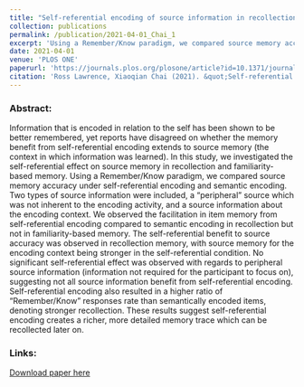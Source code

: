 ```yaml
---
title: "Self-referential encoding of source information in recollection memory"
collection: publications
permalink: /publication/2021-04-01_Chai_1
excerpt: 'Using a Remember/Know paradigm, we compared source memory accuracy under self-referential encoding and semantic encoding.'
date: 2021-04-01
venue: 'PLOS ONE'
paperurl: 'https://journals.plos.org/plosone/article?id=10.1371/journal.pone.0248044'
citation: 'Ross Lawrence, Xiaoqian Chai (2021). &quot;Self-referential encoding of source information in recollection memory.&quot; <i>PLOS ONE</i>. 16(4).'
---
```


### Abstract:
Information that is encoded in relation to the self has been shown to be better remembered, yet reports have disagreed on whether the memory benefit from self-referential encoding extends to source memory (the context in which information was learned). In this study, we investigated the self-referential effect on source memory in recollection and familiarity-based memory. Using a Remember/Know paradigm, we compared source memory accuracy under self-referential encoding and semantic encoding. Two types of source information were included, a “peripheral” source which was not inherent to the encoding activity, and a source information about the encoding context. We observed the facilitation in item memory from self-referential encoding compared to semantic encoding in recollection but not in familiarity-based memory. The self-referential benefit to source accuracy was observed in recollection memory, with source memory for the encoding context being stronger in the self-referential condition. No significant self-referential effect was observed with regards to peripheral source information (information not required for the participant to focus on), suggesting not all source information benefit from self-referential encoding. Self-referential encoding also resulted in a higher ratio of “Remember/Know” responses rate than semantically encoded items, denoting stronger recollection. These results suggest self-referential encoding creates a richer, more detailed memory trace which can be recollected later on.

### Links:
[Download paper here](https://journals.plos.org/plosone/article?id=10.1371/journal.pone.0248044)